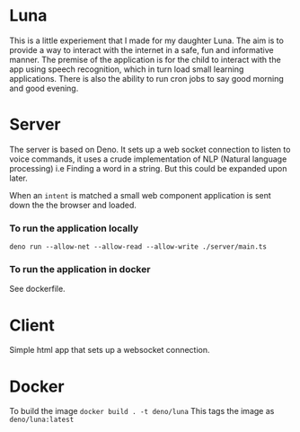 # Luna
This is a little experiement that I made for my daughter Luna. The aim is to provide a way to interact with the internet in a safe, fun and informative manner. 
The premise of the application is for the child to interact with the app using speech recognition, which in turn load small learning applications. There is also the ability to run cron jobs to say good morning and good evening. 

# Server
The server is based on Deno. It sets up a web socket connection to listen to voice commands, it uses a crude implementation of NLP (Natural language processing) i.e Finding a word in a string. But this could be expanded upon later.

When an `intent` is matched a small web component application is sent down the the browser and loaded.

### To run the application locally
`deno run --allow-net --allow-read --allow-write ./server/main.ts`

### To run the application in docker
See dockerfile.

# Client
Simple html app that sets up a websocket connection.

# Docker
To build the image `docker build . -t deno/luna`
This tags the image as `deno/luna:latest`